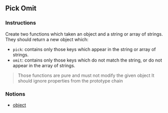 ## Pick Omit

### Instructions

Create two functions which taken an object and a string or array of strings. They should return a new object which:
- `pick`: contains only those keys which appear in the string or array of strings.
- `omit`: contains only those keys which do not match the string, or do not appear in the array of strings.

> Those functions are pure and must not modify the given object
> It should ignore properties from the prototype chain

### Notions

- [object](https://devdocs.io/javascript/global_objects/object)
